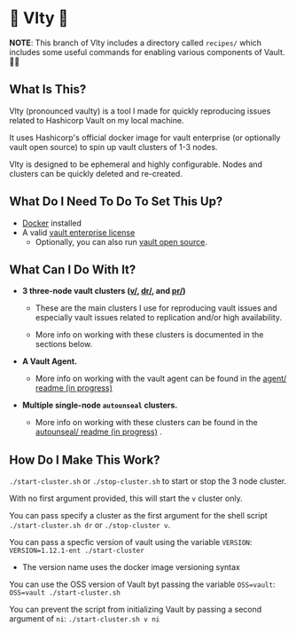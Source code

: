 # 🤖 Vlty 🤖

**NOTE**: This branch of Vlty includes a directory called `recipes/` which includes some useful commands for enabling various components of Vault. 👨‍🍳

## What Is This?
Vlty (pronounced vaulty) is a tool I made for quickly reproducing issues related to Hashicorp Vault on my local machine.

It uses Hashicorp's official docker image for vault enterprise (or optionally vault open source) to spin up vault clusters of 1-3 nodes.

Vlty is designed to be ephemeral and highly configurable. Nodes and clusters can be quickly deleted and re-created. 

## What Do I Need To Do To Set This Up?
- [Docker](https://www.docker.com/) installed
- A valid [vault enterprise license](https://www.hashicorp.com/products/vault/pricing)
    - Optionally, you can also run [vault open source](https://hub.docker.com/r/hashicorp/vault).

## What Can I Do With It?
- **3 three-node vault clusters ([v/](./v), [dr/](./dr), and [pr/](./pr))**
    - These are the main clusters I use for reproducing vault issues and especially vault issues related to replication and/or high availability.

    - More info on working with these clusters is documented in the sections below.

- **A Vault Agent.**
    - More info on working with the vault agent can be found in the [agent/ readme (in progress)](./agent/)

- **Multiple single-node `autounseal` clusters.**
    - More info on working with these clusters can be found in the [autounseal/ readme (in progress)](./autounseal) .
    
## How Do I Make This Work?
`./start-cluster.sh` or `./stop-cluster.sh` to start or stop the 3 node cluster. 

With no first argument provided, this will start the `v` cluster only. 

You can pass specify a cluster as the first argument for the shell script `./start-cluster.sh dr` or `./stop-cluster v`.

You can pass a specfic version of vault using the variable `VERSION`: `VERSION=1.12.1-ent ./start-cluster`
- The version name uses the docker image versioning syntax

You can use the OSS version of Vault byt passing the variable `OSS=vault`: `OSS=vault ./start-cluster.sh`

You can prevent the script from initializing Vault by passing a second argument of `ni`: `./start-cluster.sh v ni`